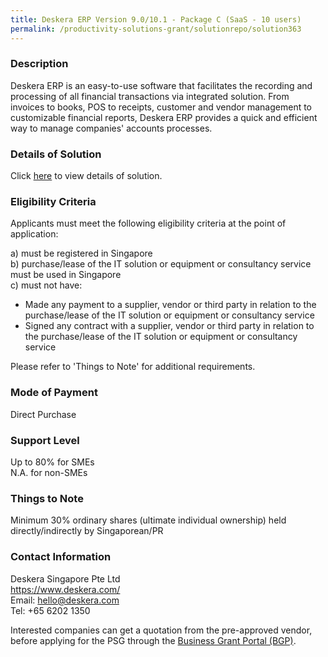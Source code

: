 ```yaml
---
title: Deskera ERP Version 9.0/10.1 - Package C (SaaS - 10 users)
permalink: /productivity-solutions-grant/solutionrepo/solution363
---
```


### Description

Deskera ERP is an easy-to-use software that facilitates the recording and processing of all financial transactions via integrated solution.
From invoices to books, POS to receipts, customer and vendor management to customizable financial reports, Deskera ERP provides a quick and efficient way to manage companies' accounts processes.

### Details of Solution

Click <a href='https://www.gobusiness.gov.sg/images/psg/Deskera_ERP_Annex_3_wef_23_April_2020_Part_3.pdf' target='_blank'>here</a> to view details of solution.

### Eligibility Criteria

Applicants must meet the following eligibility criteria at the point of application:

a) must be registered in Singapore <br>
b) purchase/lease of the IT solution or equipment or consultancy service must be used in Singapore <br>
c) must not have:
- Made any payment to a supplier, vendor or third party in relation to the purchase/lease of the IT solution or equipment or consultancy service
- Signed any contract with a supplier, vendor or third party in relation to the purchase/lease of the IT solution or equipment or consultancy service

Please refer to 'Things to Note' for additional requirements.

### Mode of Payment
Direct Purchase

### Support Level
Up to 80% for SMEs <br>
N.A. for non-SMEs

### Things to Note
Minimum 30% ordinary shares (ultimate individual ownership) held directly/indirectly by Singaporean/PR

### Contact Information
Deskera Singapore Pte Ltd<br>https://www.deskera.com/<br>Email: hello@deskera.com<br>Tel: +65 6202 1350

Interested companies can get a quotation from the pre-approved vendor, before applying for the PSG through the <a target='_blank' href='https://www.businessgrants.gov.sg/'>Business Grant Portal (BGP)</a>.
